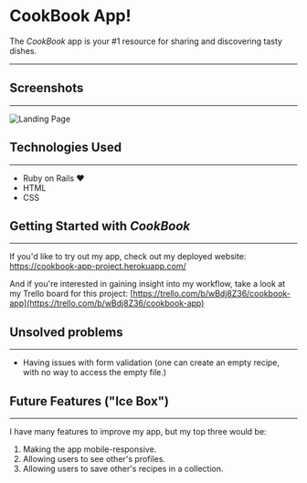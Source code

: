 # CookBook App!

The _CookBook_ app is your #1 resource for sharing and discovering tasty dishes.

*********

## Screenshots
*********
![Landing Page](https://imgur.com/gXLJBHu)
![]()


## Technologies Used
*********

- Ruby on Rails &hearts;
- HTML
- CSS

## Getting Started with _CookBook_
*********

If you'd like to try out my app, check out my deployed website:
https://cookbook-app-project.herokuapp.com/


And if you're interested in gaining insight into my workflow, take a look at my Trello board for this project: [https://trello.com/b/wBdj8Z36/cookbook-app](https://trello.com/b/wBdj8Z36/cookbook-app)


## Unsolved problems
*********
- Having issues with form validation (one can create an empty recipe, with no way to access the empty file.)


## Future Features ("Ice Box")
*********

I have many features to improve my app, but my top three would be:

1. Making the app mobile-responsive. 
2. Allowing users to see other's profiles.
3. Allowing users to save other's recipes in a collection.